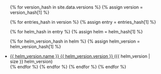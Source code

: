 
<ul>
{% for version_hash in site.data.versions %}
{% assign version = version_hash[1] %}

{% for entries_hash in version %}
{% assign entry = entries_hash[1] %}

{% for helm_hash in entry %}
{% assign helm = helm_hash[1] %}

{% for helm_version_hash in helm %}
{% assign helm_version = helm_version_hash[1] %}
  <li>
    <a href="https://github.com/{{ org.username }}">
      {{ helm_version.name }}
      {{ helm_version.version }}
    </a>
    ({{ helm_version | size }} helm_version)
  </li>
{% endfor %}
{% endfor %}
{% endfor %}
{% endfor %}
</ul>